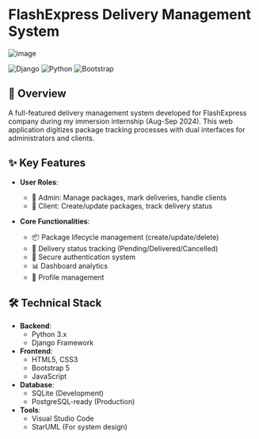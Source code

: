 # FlashExpress Delivery Management System
![image]( ./djangoenv/welcm.png)

![Django](https://img.shields.io/badge/Django-092E20?style=for-the-badge&logo=django&logoColor=white)
![Python](https://img.shields.io/badge/Python-3776AB?style=for-the-badge&logo=python&logoColor=white)
![Bootstrap](https://img.shields.io/badge/Bootstrap-563D7C?style=for-the-badge&logo=bootstrap&logoColor=white)

## 📌 Overview
A full-featured delivery management system developed for FlashExpress company during my immersion internship (Aug-Sep 2024). This web application digitizes package tracking processes with dual interfaces for administrators and clients.

## ✨ Key Features
- **User Roles**:
  - 👔 Admin: Manage packages, mark deliveries, handle clients
  - 👥 Client: Create/update packages, track delivery status

- **Core Functionalities**:
  - 📦 Package lifecycle management (create/update/delete)
  - 🚚 Delivery status tracking (Pending/Delivered/Cancelled)
  - 🔐 Secure authentication system
  - 📊 Dashboard analytics
  - 👤 Profile management

## 🛠️ Technical Stack
- **Backend**: 
  - Python 3.x
  - Django Framework
- **Frontend**:
  - HTML5, CSS3
  - Bootstrap 5
  - JavaScript
- **Database**: 
  - SQLite (Development)
  - PostgreSQL-ready (Production)
- **Tools**:
  - Visual Studio Code
  - StarUML (For system design)

